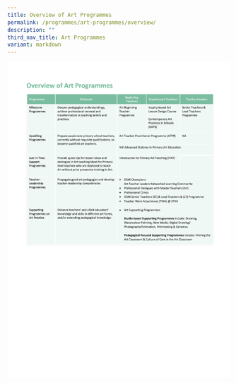 ```yaml
---
title: Overview of Art Programmes
permalink: /programmes/art-programmes/overview/
description: ""
third_nav_title: Art Programmes
variant: markdown
---
```

![](/images/2-3-overview-of-art-programme.jpeg)